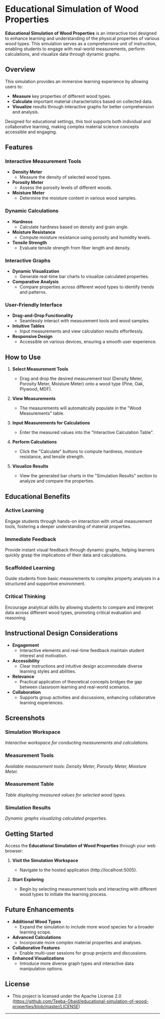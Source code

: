 # Educational Simulation of Wood Properties

**Educational Simulation of Wood Properties** is an interactive tool designed to enhance learning and understanding of the physical properties of various wood types. This simulation serves as a comprehensive unit of instruction, enabling students to engage with real-world measurements, perform calculations, and visualize data through dynamic graphs.

## Overview

This simulation provides an immersive learning experience by allowing users to:

- **Measure** key properties of different wood types.
- **Calculate** important material characteristics based on collected data.
- **Visualize** results through interactive graphs for better comprehension and analysis.

Designed for educational settings, this tool supports both individual and collaborative learning, making complex material science concepts accessible and engaging.

## Features

### Interactive Measurement Tools

- **Density Meter**
  - Measure the density of selected wood types.
- **Porosity Meter**
  - Assess the porosity levels of different woods.
- **Moisture Meter**
  - Determine the moisture content in various wood samples.

### Dynamic Calculations

- **Hardness**
  - Calculate hardness based on density and grain angle.
- **Moisture Resistance**
  - Compute moisture resistance using porosity and humidity levels.
- **Tensile Strength**
  - Evaluate tensile strength from fiber length and density.

### Interactive Graphs

- **Dynamic Visualization**
  - Generate real-time bar charts to visualize calculated properties.
- **Comparative Analysis**
  - Compare properties across different wood types to identify trends and patterns.

### User-Friendly Interface

- **Drag-and-Drop Functionality**
  - Seamlessly interact with measurement tools and wood samples.
- **Intuitive Tables**
  - Input measurements and view calculation results effortlessly.
- **Responsive Design**
  - Accessible on various devices, ensuring a smooth user experience.

## How to Use

1. **Select Measurement Tools**
   - Drag and drop the desired measurement tool (Density Meter, Porosity Meter, Moisture Meter) onto a wood type (Pine, Oak, Plywood, MDF).

2. **View Measurements**
   - The measurements will automatically populate in the "Wood Measurements" table.

3. **Input Measurements for Calculations**
   - Enter the measured values into the "Interactive Calculation Table".

4. **Perform Calculations**
   - Click the "Calculate" buttons to compute hardness, moisture resistance, and tensile strength.

5. **Visualize Results**
   - View the generated bar charts in the "Simulation Results" section to analyze and compare the properties.

## Educational Benefits

### Active Learning

Engage students through hands-on interaction with virtual measurement tools, fostering a deeper understanding of material properties.

### Immediate Feedback

Provide instant visual feedback through dynamic graphs, helping learners quickly grasp the implications of their data and calculations.

### Scaffolded Learning

Guide students from basic measurements to complex property analyses in a structured and supportive environment.

### Critical Thinking

Encourage analytical skills by allowing students to compare and interpret data across different wood types, promoting critical evaluation and reasoning.

## Instructional Design Considerations

- **Engagement**
  - Interactive elements and real-time feedback maintain student interest and motivation.
- **Accessibility**
  - Clear instructions and intuitive design accommodate diverse learning styles and abilities.
- **Relevance**
  - Practical application of theoretical concepts bridges the gap between classroom learning and real-world scenarios.
- **Collaboration**
  - Supports group activities and discussions, enhancing collaborative learning experiences.

## Screenshots

### Simulation Workspace

*Interactive workspace for conducting measurements and calculations.*

### Measurement Tools

*Available measurement tools: Density Meter, Porosity Meter, Moisture Meter.*

### Measurement Table

*Table displaying measured values for selected wood types.*

### Simulation Results

*Dynamic graphs visualizing calculated properties.*

## Getting Started

Access the **Educational Simulation of Wood Properties** through your web browser:

1. **Visit the Simulation Workspace**
   - Navigate to the hosted application (http://localhost:5005).

2. **Start Exploring**
   - Begin by selecting measurement tools and interacting with different wood types to initiate the learning process.

## Future Enhancements

- **Additional Wood Types**
  - Expand the simulation to include more wood species for a broader learning scope.
- **Advanced Calculations**
  - Incorporate more complex material properties and analyses.
- **Collaborative Features**
  - Enable multi-user sessions for group projects and discussions.
- **Enhanced Visualizations**
  - Introduce more diverse graph types and interactive data manipulation options.

## License

  - This project is licensed under the Apache License 2.0 (https://github.com/Teeba-Obaid/educational-simulation-of-wood-properties/blob/master/LICENSE)
---
